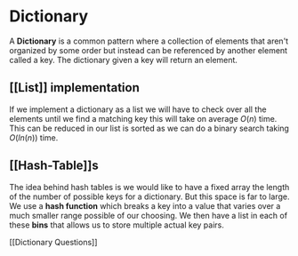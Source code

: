 # Dictionary
A **Dictionary** is a common pattern where a collection of elements that aren't organized by some order but instead can be referenced by another element called a key. The dictionary given a key will return an element.

## [[List]] implementation
If we implement a dictionary as a list we will have to check over all the elements until we find a matching key this will take on average $O(n)$ time. This can be reduced in our list is sorted as we can do a binary search taking $O(ln(n))$ time.

## [[Hash-Table]]s
The idea behind hash tables is we would like to have a fixed array the length of the number of possible keys for a dictionary. But this space is far to large. We use a **hash function** which breaks a key into a value that varies over a much smaller range possible of our choosing. We then have a list in each of these **bins** that allows us to store multiple actual key pairs.

[[Dictionary Questions]]